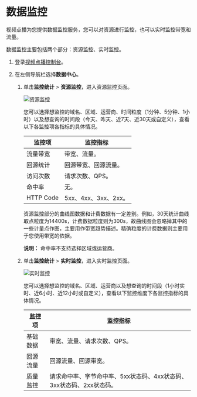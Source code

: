 # 数据监控

视频点播为您提供数据监控服务，您可以对资源进行监控，也可以实时监控带宽和流量。

数据监控主要包括两个部分：资源监控、实时监控。

1.  登录[视频点播控制台](https://vod.console.aliyun.com/)。

2.  在左侧导航栏选择**数据中心**。

    1.  单击**监控统计** \> **资源监控**，进入资源监控页面。

        ![资源监控](https://static-aliyun-doc.oss-accelerate.aliyuncs.com/assets/img/zh-CN/9095454061/p179378.png)

        您可以选择想监控的域名、区域、运营商、时间粒度（1分钟、5分钟、1小时）以及想查询的时间段（今天、昨天、近7天、近30天或自定义），查看以下各监控项各指标的具体情况。

        |监控项|监控指标|
        |---|----|
        |流量带宽|带宽、流量。|
        |回源统计|回源带宽、回源流量。|
        |访问次数|请求次数、QPS。|
        |命中率|无。|
        |HTTP Code|5xx、4xx、3xx、2xx。|

        资源监控部分的曲线图数据和计费数据有一定差别。例如，30天统计曲线取点粒度为14400s，计费数据粒度则为300s，故曲线图会忽略掉其中的一些计量点作图，主要用作带宽趋势描述。精确粒度的计费数据则主要用于您使用带宽的依据。

        **说明：** 命中率不支持选择区域或运营商。

    2.  单击**监控统计** \> **实时监控**，进入实时监控页面。

        ![实时监控](https://static-aliyun-doc.oss-accelerate.aliyuncs.com/assets/img/zh-CN/9095454061/p179386.png)

        您可以选择想监控的域名、区域、运营商以及想查询的时间段（1小时实时、近6小时、近12小时或自定义），查看以下监控维度下各监控指标的具体情况。

        |监控项|监控指标|
        |---|----|
        |基础数据|带宽、流量、请求次数、QPS。|
        |回源流量|回源流量、回源带宽。|
        |质量监控|请求命中率、字节命中率、5xx状态码、4xx状态码、3xx状态码、2xx状态码。|


